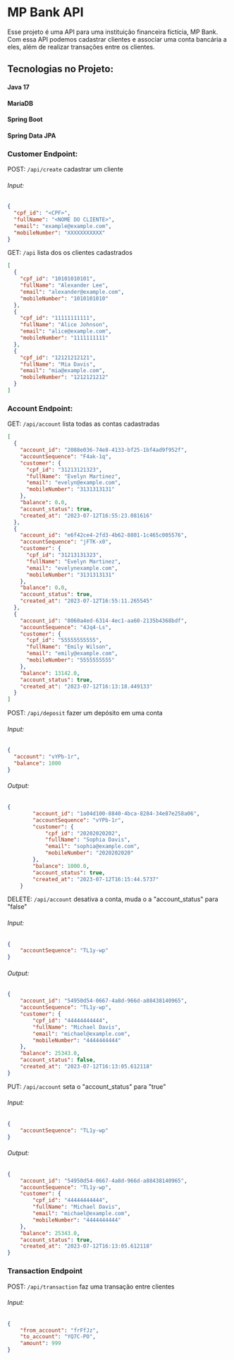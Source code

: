 # MP Bank API

Esse projeto é uma API para uma instituição financeira fictícia, MP Bank. Com essa API podemos cadastrar clientes e associar uma conta bancária a eles, além de realizar transações entre os clientes.

## Tecnologias no Projeto:

#### Java 17
#### MariaDB
#### Spring Boot
#### Spring Data JPA

### Customer Endpoint:

POST: ``/api/create`` cadastrar um cliente
###### Input:
```json
{
  "cpf_id": "<CPF>",
  "fullName": "<NOME DO CLIENTE>",
  "email": "example@example.com",
  "mobileNumber": "XXXXXXXXXXX"
}
```

GET: ``/api`` lista dos os clientes cadastrados
```json
[
  {
    "cpf_id": "10101010101",
    "fullName": "Alexander Lee",
    "email": "alexander@example.com",
    "mobileNumber": "1010101010"
  },
  {
    "cpf_id": "11111111111",
    "fullName": "Alice Johnson",
    "email": "alice@example.com",
    "mobileNumber": "1111111111"
  },
  {
    "cpf_id": "12121212121",
    "fullName": "Mia Davis",
    "email": "mia@example.com",
    "mobileNumber": "1212121212"
  }
]
```

### Account Endpoint:
GET: ``/api/account`` lista todas as contas cadastradas
```json
[
  {
    "account_id": "2088e036-74e8-4133-bf25-1bf4ad9f952f",
    "accountSequence": "F4ak-1q",
    "customer": {
      "cpf_id": "31213121323",
      "fullName": "Evelyn Martinez",
      "email": "evelyn@example.com",
      "mobileNumber": "3131313131"
    },
    "balance": 0.0,
    "account_status": true,
    "created_at": "2023-07-12T16:55:23.081616"
  },
  {
    "account_id": "e6f42ce4-2fd3-4b62-8801-1c465c005576",
    "accountSequence": "jFTK-x0",
    "customer": {
      "cpf_id": "31213131323",
      "fullName": "Evelyn Martinez",
      "email": "evelynexample.com",
      "mobileNumber": "3131313131"
    },
    "balance": 0.0,
    "account_status": true,
    "created_at": "2023-07-12T16:55:11.265545"
  },
  {
    "account_id": "8060a4ed-6314-4ec1-aa60-2135b4368bdf",
    "accountSequence": "4Jq4-Ls",
    "customer": {
      "cpf_id": "55555555555",
      "fullName": "Emily Wilson",
      "email": "emily@example.com",
      "mobileNumber": "5555555555"
    },
    "balance": 13142.0,
    "account_status": true,
    "created_at": "2023-07-12T16:13:18.449133"
  }
]
```
POST: ``/api/deposit`` fazer um depósito em uma conta
###### Input:
```json
{
  "account": "vYPb-1r",
  "balance": 1000
}
```
###### Output:
```json
{
        "account_id": "1a04d100-8840-4bca-8284-34e87e258a06",
        "accountSequence": "vYPb-1r",
        "customer": {
            "cpf_id": "20202020202",
            "fullName": "Sophia Davis",
            "email": "sophia@example.com",
            "mobileNumber": "2020202020"
        },
        "balance": 1000.0,
        "account_status": true,
        "created_at": "2023-07-12T16:15:44.5737"
    }
```

DELETE: ``/api/account`` desativa a conta, muda o a "account_status" para "false"
###### Input:
```json
{
    "accountSequence": "TL1y-wp"
}
```
###### Output:
```json
{
    "account_id": "54950d54-0667-4a8d-966d-a88438140965",
    "accountSequence": "TL1y-wp",
    "customer": {
        "cpf_id": "44444444444",
        "fullName": "Michael Davis",
        "email": "michael@example.com",
        "mobileNumber": "4444444444"
    },
    "balance": 25343.0,
    "account_status": false,
    "created_at": "2023-07-12T16:13:05.612118"
}
```

PUT: ``/api/account`` seta o "account_status" para "true"
###### Input:
```json
{
    "accountSequence": "TL1y-wp"
}
```
###### Output:
```json
{
    "account_id": "54950d54-0667-4a8d-966d-a88438140965",
    "accountSequence": "TL1y-wp",
    "customer": {
        "cpf_id": "44444444444",
        "fullName": "Michael Davis",
        "email": "michael@example.com",
        "mobileNumber": "4444444444"
    },
    "balance": 25343.0,
    "account_status": true,
    "created_at": "2023-07-12T16:13:05.612118"
}
```

### Transaction Endpoint
POST: ``/api/transaction`` faz uma transação entre clientes
###### Input:
```json
{
    "from_account": "frFfJz",
    "to_account": "YQ7C-PO",
    "amount": 999
}
```

